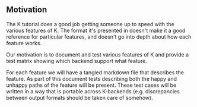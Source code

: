 ## Motivation

The K tutorial does a good job getting someone up to speed with the various
features of K. The format it's presented in doesn't make it a good reference for
particular features, and doesn't go into depth about how each feature works.

Our motivation is to document and test various features of K and provide a test
matrix showing which backend support what feature.

For each feature we will have a tangled markdown file that describes the
feature. As part of this document tests describing both the happy and unhappy
paths of the feature will be present. These test cases will be written in a way
that is portable across K-backends (e.g. discrepancies between output formats
should be taken care of somehow).
